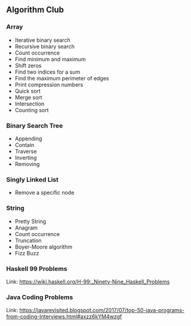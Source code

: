 ## Algorithm Club

### Array
* Iterative binary search
* Recursive binary search
* Count occurrence
* Find minimum and maximum
* Shift zeros
* Find two indices for a sum
* Find the maximum perimeter of edges
* Print compression numbers
* Quick sort
* Merge sort
* Intersection
* Counting sort

### Binary Search Tree
* Appending
* Contain
* Traverse
* Inverting
* Removing

### Singly Linked List
* Remove a specific node

### String
* Pretty String
* Anagram
* Count occurrence
* Truncation
* Boyer-Moore algorithm
* Fizz Buzz

### Haskell 99 Problems
Link: https://wiki.haskell.org/H-99:_Ninety-Nine_Haskell_Problems

### Java Coding Problems
Link: https://javarevisited.blogspot.com/2017/07/top-50-java-programs-from-coding-Interviews.html#axzz6kYM4wzgf

